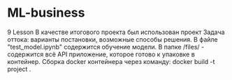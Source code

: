 # ML-business
9 Lesson
В качестве итогового проекта был использован проект Задача оттока: варианты постановки, возможные способы решения.
В файле "test_model.ipynb" содержится обучение модели.
В папке /files/ - содержится всё API приложение, которое готово к упаковке в контейнер.
Сборка docker контейнера через команду:
docker build -t project .
